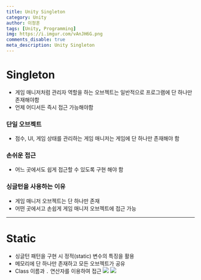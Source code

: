 ```yaml
---
title: Unity Singleton
category: Unity
author: 이정훈
tags: [Unity, Programming]
img: https://i.imgur.com/vAnJH6G.png
comments_disable: true
meta_description: Unity Singleton
---
```


# Singleton 

- 게임 매니저처럼 관리자 역할을 하는 오브젝트는 일반적으로 프로그램에 단 하나만 존재해야함
- 언제 어디서든 즉시 접근 가능해야함

### 단일 오브젝트
- 점수, UI, 게임 상태를 관리하는 게임 매니저는 게임에 단 하나만 존재해야 함

### 손쉬운 접근
- 어느 곳에서도 쉽게 접근할 수 있도록 구현 해야 함

### 싱글턴을 사용하는 이유
- 게임 매니저 오브젝트는 단 하나만 존재
- 어떤 곳에서고 손쉽게 게임 매니저 오브젝트에 접근 가능


---


# Static

- 싱글턴 패턴을 구현 시 정적(static) 변수의 특징을 활용
- 메모리에 단 하나만 존재하고 모든 오브젝트가 공유
- Class 이름과 `.` 연산자를 이용하여 접근
![](https://i.imgur.com/CT5B3lM.png)
![](https://i.imgur.com/vAnJH6G.png)
